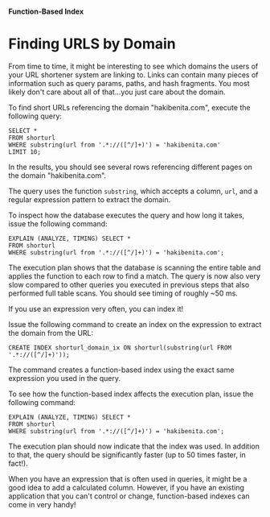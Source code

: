 #### Function-Based Index

Finding URLS by Domain
======================

From time to time, it might be interesting to see which domains the users of your URL shortener system are linking to. Links can contain many pieces of information such as query params, paths, and hash fragments. You most likely don't care about all of that...you just care about the domain.

To find short URLs referencing the domain "hakibenita.com", execute the following query:

```
SELECT *
FROM shorturl
WHERE substring(url from '.*://([^/]+)') = 'hakibenita.com'
LIMIT 10;
```

In the results, you should see several rows referencing different pages on the domain "hakibenita.com".

The query uses the function `substring`, which accepts a column, `url`, and a regular expression pattern to extract the domain.

To inspect how the database executes the query and how long it takes, issue the following command:

```
EXPLAIN (ANALYZE, TIMING) SELECT *
FROM shorturl
WHERE substring(url from '.*://([^/]+)') = 'hakibenita.com';
```

The execution plan shows that the database is scanning the entire table and applies the function to each row to find a match. The query is now also very slow compared to other queries you executed in previous steps that also performed full table scans. You should see timing of roughly ~50 ms.

If you use an expression very often, you can index it!

Issue the following command to create an index on the expression to extract the domain from the URL:

```
CREATE INDEX shorturl_domain_ix ON shorturl(substring(url FROM '.*://([^/]+)'));
```

The command creates a function-based index using the exact same expression you used in the query.

To see how the function-based index affects the execution plan, issue the following command:

```
EXPLAIN (ANALYZE, TIMING) SELECT *
FROM shorturl
WHERE substring(url from '.*://([^/]+)') = 'hakibenita.com';
```

The execution plan should now indicate that the index was used. In addition to that, the query should be significantly faster (up to 50 times faster, in fact!).

When you have an expression that is often used in queries, it might be a good idea to add a calculated column. However, if you have an existing application that you can't control or change, function-based indexes can come in very handy!